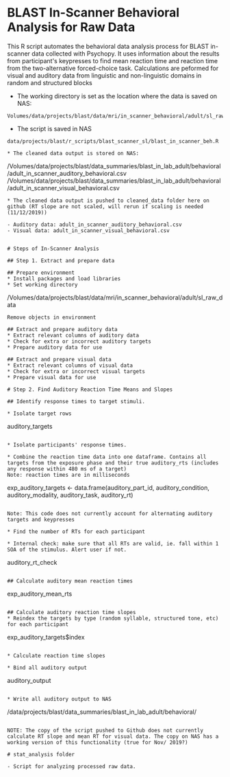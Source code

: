 # BLAST In-Scanner Behavioral Analysis for Raw Data

This R script automates the behavioral data analysis process for BLAST in-scanner data collected with Psychopy. 
It uses information about the results from participant's keypresses to find mean reaction time and reaction time from the two-alternative forced-choice task.
Calculations are peformed for visual and auditory data from linguistic and non-linguistic domains in random and structured blocks 

* The working directory is set as the location where the data is saved on NAS:
```
Volumes/data/projects/blast/data/mri/in_scanner_behavioral/adult/sl_raw_data
```
* The script is saved in NAS
```
data/projects/blast/r_scripts/blast_scanner_sl/blast_in_scanner_beh.R
```

```
* The cleaned data output is stored on NAS:
```
/Volumes/data/projects/blast/data_summaries/blast_in_lab_adult/behavioral/adult_in_scanner_auditory_behavioral.csv
/Volumes/data/projects/blast/data_summaries/blast_in_lab_adult/behavioral/adult_in_scanner_visual_behavioral.csv
```
* The cleaned data output is pushed to cleaned_data folder here on github (RT slope are not scaled, will rerun if scaling is needed (11/12/2019))

- Auditory data: adult_in_scanner_auditory_behavioral.csv
- Visual data: adult_in_scanner_visual_behavioral.csv


# Steps of In-Scanner Analysis

## Step 1. Extract and prepare data

## Prepare environment
* Install packages and load libraries
* Set working directory
```
/Volumes/data/projects/blast/data/mri/in_scanner_behavioral/adult/sl_raw_data
```
Remove objects in environment

## Extract and prepare auditory data
* Extract relevant columns of auditory data
* Check for extra or incorrect auditory targets
* Prepare auditory data for use

## Extract and prepare visual data
* Extract relevant columns of visual data
* Check for extra or incorrect visual targets
* Prepare visual data for use

# Step 2. Find Auditory Reaction Time Means and Slopes

## Identify response times to target stimuli.

* Isolate target rows

```
auditory_targets
```

* Isolate participants' response times.

* Combine the reaction time data into one dataframe. Contains all targets from the exposure phase and their true auditory_rts (includes any response within 480 ms of a target)
Note: reaction times are in milliseconds

```
exp_auditory_targets <- data.frame(auditory_part_id, auditory_condition, auditory_modality, auditory_task, auditory_rt)
```

Note: This code does not currently account for alternating auditory targets and keypresses

* Find the number of RTs for each participant

* Internal check: make sure that all RTs are valid, ie. fall within 1 SOA of the stimulus. Alert user if not.

```
auditory_rt_check
```

## Calculate auditory mean reaction times

```
exp_auditory_mean_rts
```

## Calculate auditory reaction time slopes
* Reindex the targets by type (random syllable, structured tone, etc) for each participant
```
exp_auditory_targets$index
```

* Calculate reaction time slopes

* Bind all auditory output
```
auditory_output
```

* Write all auditory output to NAS

```
/data/projects/blast/data_summaries/blast_in_lab_adult/behavioral/
```

NOTE: The copy of the script pushed to Github does not currently calculate RT slope and mean RT for visual data. The copy on NAS has a working version of this functionality (true for Nov/ 2019?)

# stat_analysis folder

- Script for analyzing processed raw data.

